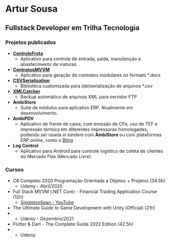 
# Artur Sousa
## Fullstack Developer em Trilha Tecnologia

### Projetos publicados
 - [**ControleFrota**](https://github.com/AKANexus/ControleFrota)
	 - Aplicativo para controle de entrada, saída, manutenção e abastecimento de viaturas.
 -  [**ContratosMVVM**](https://github.com/AKANexus/ContratosMVVM)
	 - Aplicativo para geração de contratos modulares no formato *.docx
 - [**CSVSerialisation**](https://github.com/AKANexus/CSVSerialisation)
	 - Biblioteca customizada para (de)serialização de arquivos *.csv
 - [**XMLCatcher**](https://github.com/AKANexus/XMLCatcher)
	 - Backup automático de arquivos XML para servidor FTP
 - **AmbiStore**
	 - Suite de módulos para aplicativo ERP. Atualmente em desenvolvimento.
 - **AmbiPDV**
	 - Aplicativo de frente de caixa, com emissão de CFe, uso de TEF e impressão térmica em diferentes impressoras homologadas, podendo ser usada *in tandem* com **AmbiStore** ou com plataformas ERP online, como o [Bling](https://www.bling.com.br/)
 - **Log Control**
 	- Aplicativo para Android para controle logístico de coleta de clientes do Mercado Flex (Mercado Livre).

### Cursos
- C# Completo 2020 Programação Orientada a Objetos + Projetos (34.5h)
	- Udemy - Abril/2020
- Full Stack MVVM (.NET Core) - Financial Trading Application Course (12h)
	- [SingletonSean - YouTube](https://www.youtube.com/channel/UC7X9mQ_XtTYWzr9Tf_NYcIg)
- The Ultimate Guide to Game Development with Unity (Official) (21h)
- 	- Udemy - Dezembro/2021
- Flutter & Dart - The Complete Guide 2022 Edition (42.5h)
- 	- Udemy 
